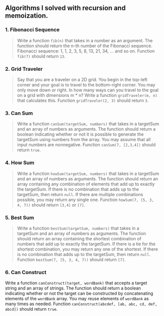 ## Algorithms I solved with recursion and memoization.

### 1. Fibonacci Sequence
> Write a function `fib(n)` that takes in a number as an argument. The function should return the n-th number of the Fibonacci sequence. Fibonacci sequence: 1, 1, 2, 3, 5, 8, 13, 21, 34, ... and so on. Function `fib(7)` should return `13`.

### 2. Grid Traveler
> Say that you are a traveler on a 2D grid. You begin in the top-left corner and your goal is to travel to the bottom-right corner. You may only move down or right. In how many ways can you travel to the goal on a grid with dimensions m \* n? Write a function `gridTraveler(m, n)` that calculates this. Function `gridTraveler(2, 3)` should return `3`.

### 3. Can Sum
> Write a function `canSum(targetSum, numbers)` that takes in a targetSum and an array of numbers as arguments. The function should return a boolean indicating whether or not it is possible to generate the targetSum using numbers from the array. You may assume that all input numbers are nonnegative. Function `canSum(7, [2,3,4])` should return `true`.

### 4. How Sum
> Write a function `howSum(targetSum, numbers)` that takes in a targetSum and an array of numbers as arguments. The function should return an array containing any combination of elements that add up to exactly the targetSum. If there is no combination that adds up to the targetSum, then return `null`. If there are multiple combinations possible, you may return any single one. Function `howSum(7, [5, 3, 4, 7))` should return `[3,4]` or `[7]`.

### 5. Best Sum
> Write a function `bestSum(targetSum, numbers)` that takes in a targetSum and an array of numbers as arguments. The function should return an array containing the shortest combination of numbers that add up to exactly the targetSum. If there is a tie for the shortest combination, you may return any one of the shortest. If there is no combination that adds up to the targetSum, then return `null`. Function `bestSum(7, [5, 3, 4, 7))` should return `[7]`.

### 6. Can Construct
Write a function `canConstruct(target, wordBank)` that accepts a target string and an array of strings. The function should return a boolean indicating whether or not the target can be constructed by concatenating elements of the `wordBank` array. You may reuse elements of `wordBank` as many times as needed. Function `canConstruct(abcdef, [ab, abc, cd, def, abcd])` should return `true`.